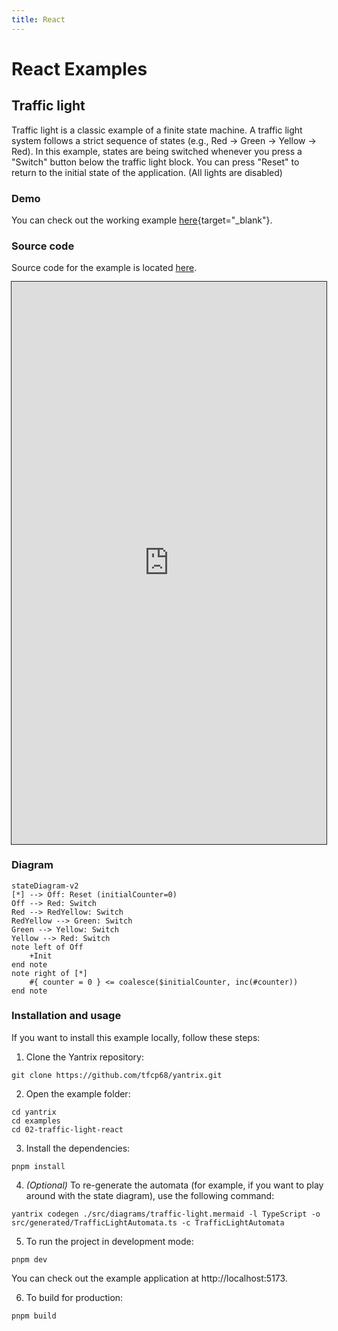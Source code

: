 ```yaml
---
title: React
---
```

# React Examples

## Traffic light

Traffic light is a classic example of a finite state machine.
A traffic light system follows a strict sequence of states (e.g., Red → Green → Yellow → Red).
In this example, states are being switched whenever you press a "Switch" button below the traffic light block.
You can press "Reset" to return to the initial state of the application. (All lights are disabled)

### Demo

You can check out the working example [here](02-traffic-light-react/index.html){target="_blank"}.

### Source code

Source code for the example is located [here](https://github.com/tfcp68/yantrix/tree/main/examples/02-traffic-light-react).

<iframe
style="width: 100%; height: 900px; outline: 1px solid #252525; border: 0; marginBottom: 16px"
src="https://codesandbox.io/p/devbox/github/tfcp68/yantrix/main/examples/02-traffic-light-react"
></iframe>

### Diagram

```mermaid
stateDiagram-v2
[*] --> Off: Reset (initialCounter=0)
Off --> Red: Switch
Red --> RedYellow: Switch
RedYellow --> Green: Switch
Green --> Yellow: Switch
Yellow --> Red: Switch
note left of Off
	+Init
end note
note right of [*]
	#{ counter = 0 } <= coalesce($initialCounter, inc(#counter))
end note
```

### Installation and usage

If you want to install this example locally, follow these steps:

1. Clone the Yantrix repository:
```
git clone https://github.com/tfcp68/yantrix.git
```
2. Open the example folder:
```
cd yantrix
cd examples
cd 02-traffic-light-react
```
3. Install the dependencies:
```
pnpm install
```
4. *(Optional)* To re-generate the automata (for example, if you want to play around with the state diagram), use the following command:
```
yantrix codegen ./src/diagrams/traffic-light.mermaid -l TypeScript -o src/generated/TrafficLightAutomata.ts -c TrafficLightAutomata
```
5. To run the project in development mode:
```
pnpm dev
```
You can check out the example application at http://localhost:5173.

6. To build for production:
```
pnpm build
```
